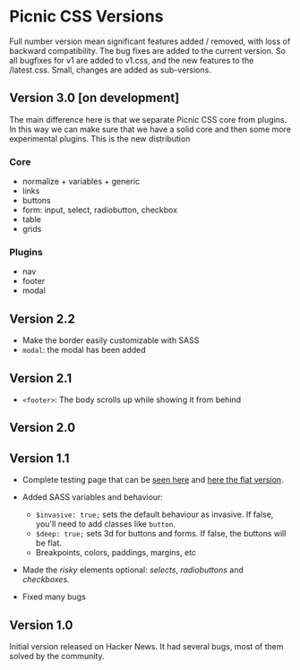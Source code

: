 # Picnic CSS Versions

Full number version mean significant features added / removed, with loss of backward compatibility. The bug fixes are added to the current version. So all bugfixes for v1 are added to v1.css, and the new features to the /latest.css. Small, changes are added as sub-versions.



## Version 3.0 [on development]

The main difference here is that we separate Picnic CSS core from plugins. In this way we can make sure that we have a solid core and then some more experimental plugins. This is the new distribution

### Core

- normalize + variables + generic
- links
- buttons
- form: input, select, radiobutton, checkbox
- table
- grids

### Plugins

- nav
- footer
- modal



## Version 2.2

- Make the border easily customizable with SASS
- `modal`: the modal has been added

## Version 2.1

- `<footer>`: The body scrolls up while showing it from behind


## Version 2.0






## Version 1.1

- Complete testing page that can be [seen here](http://picnicss.com/test/) and [here the flat version](http://picnicss.com/test/flat/).

- Added SASS variables and behaviour:
  - `$invasive: true;` sets the default behaviour as invasive. If false, you'll need to add classes like `button`.
  - `$deep: true;` sets 3d for buttons and forms. If false, the buttons will be flat.
  - Breakpoints, colors, paddings, margins, etc

- Made the *risky* elements optional: *selects*, *radiobuttons* and *checkboxes*.

- Fixed many bugs


## Version 1.0

Initial version released on Hacker News. It had several bugs, most of them solved by the community.
